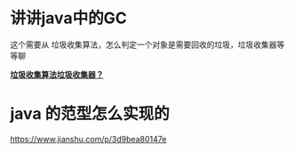 # 讲讲java中的GC

这个需要从 垃圾收集算法，怎么判定一个对象是需要回收的垃圾，垃圾收集器等等聊

**[垃圾收集算法垃圾收集器？](垃圾收集算法&收集器.md)**

# java 的范型怎么实现的

https://www.jianshu.com/p/3d9bea80147e



